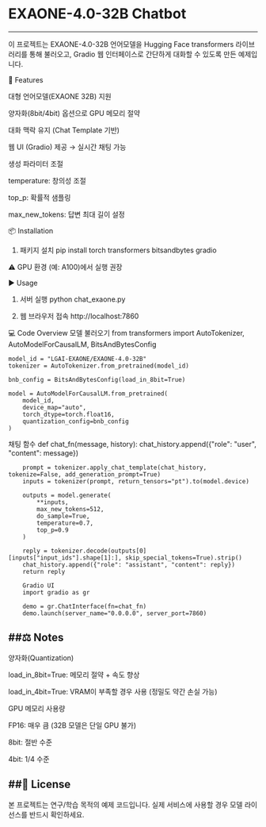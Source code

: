# EXAONE-4.0-32B Chatbot
------------------------

이 프로젝트는 EXAONE-4.0-32B 언어모델을 Hugging Face transformers 라이브러리를 통해 불러오고,
Gradio 웹 인터페이스로 간단하게 대화할 수 있도록 만든 예제입니다.

🚀 Features

대형 언어모델(EXAONE 32B) 지원

양자화(8bit/4bit) 옵션으로 GPU 메모리 절약

대화 맥락 유지 (Chat Template 기반)

웹 UI (Gradio) 제공 → 실시간 채팅 가능

생성 파라미터 조절

temperature: 창의성 조절

top_p: 확률적 샘플링

max_new_tokens: 답변 최대 길이 설정

📦 Installation
1. 패키지 설치
pip install torch transformers bitsandbytes gradio


⚠️ GPU 환경 (예: A100)에서 실행 권장

▶️ Usage
1. 서버 실행
    python chat_exaone.py

2. 웹 브라우저 접속
    http://localhost:7860

💻 Code Overview
모델 불러오기
    from transformers import AutoTokenizer, AutoModelForCausalLM, BitsAndBytesConfig

    model_id = "LGAI-EXAONE/EXAONE-4.0-32B"
    tokenizer = AutoTokenizer.from_pretrained(model_id)

    bnb_config = BitsAndBytesConfig(load_in_8bit=True)

    model = AutoModelForCausalLM.from_pretrained(
        model_id,
        device_map="auto",
        torch_dtype=torch.float16,
        quantization_config=bnb_config
    )

채팅 함수
    def chat_fn(message, history):
        chat_history.append({"role": "user", "content": message})

        prompt = tokenizer.apply_chat_template(chat_history, tokenize=False, add_generation_prompt=True)
        inputs = tokenizer(prompt, return_tensors="pt").to(model.device)

        outputs = model.generate(
            **inputs,
            max_new_tokens=512,
            do_sample=True,
            temperature=0.7,
            top_p=0.9
        )

        reply = tokenizer.decode(outputs[0][inputs["input_ids"].shape[1]:], skip_special_tokens=True).strip()
        chat_history.append({"role": "assistant", "content": reply})
        return reply

        Gradio UI
        import gradio as gr

        demo = gr.ChatInterface(fn=chat_fn)
        demo.launch(server_name="0.0.0.0", server_port=7860)

##⚖️ Notes
---------
양자화(Quantization)

load_in_8bit=True: 메모리 절약 + 속도 향상

load_in_4bit=True: VRAM이 부족할 경우 사용 (정밀도 약간 손실 가능)

GPU 메모리 사용량

FP16: 매우 큼 (32B 모델은 단일 GPU 불가)

8bit: 절반 수준

4bit: 1/4 수준

##📜 License
-------------
본 프로젝트는 연구/학습 목적의 예제 코드입니다.
실제 서비스에 사용할 경우 모델 라이선스를 반드시 확인하세요.

